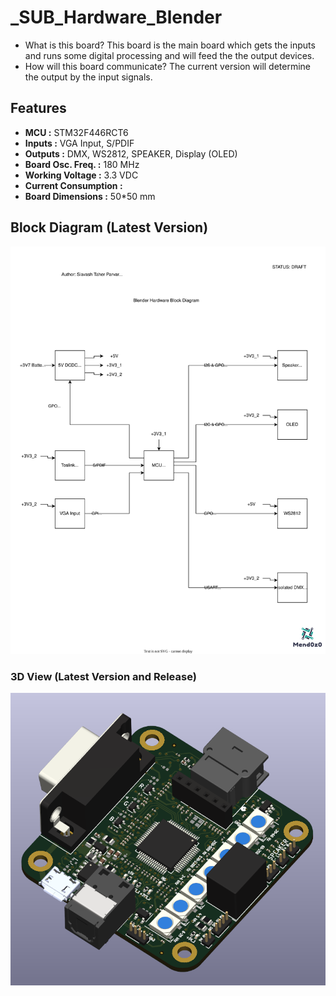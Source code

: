 # _SUB_Hardware_Blender

- What is this board? This board is the main board which gets the inputs and runs some digital processing and will feed the the output devices.
- How will this board communicate? The current version will determine the output by the input signals.

## Features

- __MCU :__ STM32F446RCT6
- __Inputs :__ VGA Input, S/PDIF
- __Outputs :__ DMX, WS2812, SPEAKER, Display (OLED) 
- __Board Osc. Freq. :__ 180 MHz
- __Working Voltage :__ 3.3 VDC
- __Current Consumption :__ 
- __Board Dimensions :__ 50*50 mm

## Block Diagram (Latest Version)

![Hardware](https://github.com/mend0z0/Blender/blob/main/Document/Block%20Diagrams/_FBD_HW_Blender_v1.0.svg)

### 3D View (Latest Version and Release)

![_3DView_v1_20230918](https://github.com/mend0z0/Blender/blob/main/Hardware/_Sub_HW_Blender/v1_20230918/Released%20Folder/v1.0%20-%2020230918/Media%20Content/Picture/_3DView_Blender_v1.0.png)
